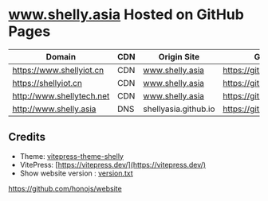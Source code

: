 # www.shelly.asia Hosted on GitHub Pages

| Domain                    | CDN | Origin Site          | GitHub Pages of                  |
| ------------------------- | --- | -------------------- | -------------------------------- |
| https://www.shellyiot.cn  | CDN | www.shelly.asia      | https://github.com/shellyiot/www |
| https://shellyiot.cn      | CDN | www.shelly.asia      | https://github.com/shellyiot/www |
| http://www.shellytech.net | CDN | www.shelly.asia      | https://github.com/shellyiot/www |
| http://www.shelly.asia    | DNS | shellyasia.github.io | https://github.com/shellyiot/www |

## Credits

- Theme: [vitepress-theme-shelly](https://www.shellyiot.cn/shelly-theme-demo)
- VitePress: [https://vitepress.dev/](https://vitepress.dev/)
- Show website version : [version.txt](https://www.shelly.asia/version.txt)


https://github.com/honojs/website
